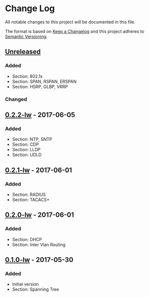 # Change Log
All notable changes to this project will be documented in this file.

The format is based on [Keep a Changelog](http://keepachangelog.com/)
and this project adheres to [Semantic Versioning](http://semver.org/).

## [Unreleased]
### Added
- Section: 802.1x
- Section: SPAN, RSPAN, ERSPAN
- Section: HSRP, GLBP, VRRP

### Changed

## [0.2.2-lw] - 2017-06-05
### Added
- Section: NTP, SNTP
- Section: CDP
- Section: LLDP
- Section: UDLD

## [0.2.1-lw] - 2017-06-01
### Added
- Section: RADIUS
- Section: TACACS+

## [0.2.0-lw] - 2017-06-01
### Added
- Section: DHCP
- Section: Inter Vlan Routing

## [0.1.0-lw] - 2017-05-30
### Added
- Initial version
- Section: Spanning Tree

[Unreleased]: https://gitlab.com/netravnen/CiscoLabNotes/compare/v0.2.2-lw...HEAD
[0.2.2-lw]: https://gitlab.com/netravnen/CiscoLabNotes/compare/v0.2.1-lw...v0.2.2-lw
[0.2.1-lw]: https://gitlab.com/netravnen/CiscoLabNotes/compare/v0.2.0-lw...v0.2.1-lw
[0.2.0-lw]: https://gitlab.com/netravnen/CiscoLabNotes/compare/v0.1.0-lw...v0.2.0-lw
[0.1.0-lw]: https://gitlab.com/netravnen/CiscoLabNotes/compare/2ca23bdd5a942ca1af0bb4e568bb97b1be12ab88...v0.1.0-lw
